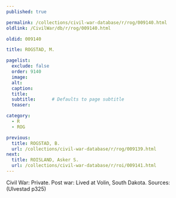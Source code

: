 ```yaml
---
published: true

permalink: /collections/civil-war-database/r/rog/009140.html
oldlink: /CivilWar/db/r/rog/009140.html

oldid: 009140

title: ROGSTAD, M.

pagelist:
  exclude: false
  order: 9140
  image: 
  alt:
  caption:
  title:
  subtitle:      # Defaults to page subtitle
  teaser:

category: 
  - R 
  - ROG

previous:
  title: ROGSTAD, B.
  url: /collections/civil-war-database/r/rog/009139.html  
next:
  title: ROISLAND, Asker S.
  url: /collections/civil-war-database/r/roi/009141.html   
---
```

Civil War: Private. Post war: Lived at Volin, South Dakota. Sources: (Ulvestad p325)